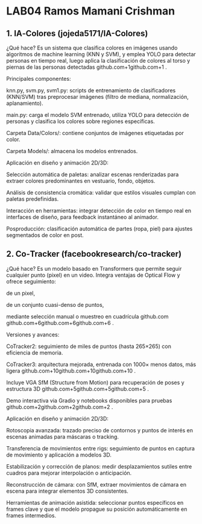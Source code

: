 # LAB04 Ramos Mamani Crishman
## 1. IA‑Colores (jojeda5171/IA-Colores)

¿Qué hace?
Es un sistema que clasifica colores en imágenes usando algoritmos de machine learning (KNN y SVM), y emplea YOLO para detectar personas en tiempo real, luego aplica la clasificación de colores al torso y piernas de las personas detectadas
github.com+1github.com+1
.

Principales componentes:

knn.py, svm.py, svm1.py: scripts de entrenamiento de clasificadores (KNN/SVM) tras preprocesar imágenes (filtro de mediana, normalización, aplanamiento).

main.py: carga el modelo SVM entrenado, utiliza YOLO para detección de personas y clasifica los colores sobre regiones específicas.

Carpeta Data/Colors/: contiene conjuntos de imágenes etiquetadas por color.

Carpeta Models/: almacena los modelos entrenados.

Aplicación en diseño y animación 2D/3D:

Selección automática de paletas: analizar escenas renderizadas para extraer colores predominantes en vestuario, fondo, objetos.

Análisis de consistencia cromática: validar que estilos visuales cumplan con paletas predefinidas.

Interacción en herramientas: integrar detección de color en tiempo real en interfaces de diseño, para feedback instantáneo al animador.

Posproducción: clasificación automática de partes (ropa, piel) para ajustes segmentados de color en post.

## 2. Co‑Tracker (facebookresearch/co‑tracker)

¿Qué hace?
Es un modelo basado en Transformers que permite seguir cualquier punto (pixel) en un video. Integra ventajas de Optical Flow y ofrece seguimiento:

de un pixel,

de un conjunto cuasi-denso de puntos,

mediante selección manual o muestreo en cuadrícula
github.com
github.com+6github.com+6github.com+6
.

Versiones y avances:

CoTracker2: seguimiento de miles de puntos (hasta 265×265) con eficiencia de memoria.

CoTracker3: arquitectura mejorada, entrenada con 1000× menos datos, más ligera
github.com+10github.com+10github.com+10
.

Incluye VGA SfM (Structure from Motion) para recuperación de poses y estructura 3D
github.com+5github.com+5github.com+5
.

Demo interactiva via Gradio y notebooks disponibles para pruebas
github.com+2github.com+2github.com+2
.

Aplicación en diseño y animación 2D/3D:

Rotoscopia avanzada: trazado preciso de contornos y puntos de interés en escenas animadas para máscaras o tracking.

Transferencia de movimientos entre rigs: seguimiento de puntos en captura de movimiento y aplicación a modelos 3D.

Estabilización y corrección de planos: medir desplazamientos sutiles entre cuadros para mejorar interpolación o anticipación.

Reconstrucción de cámara: con SfM, extraer movimientos de cámara en escena para integrar elementos 3D consistentes.

Herramientas de animación asistida: seleccionar puntos específicos en frames clave y que el modelo propague su posición automáticamente en frames intermedios.
